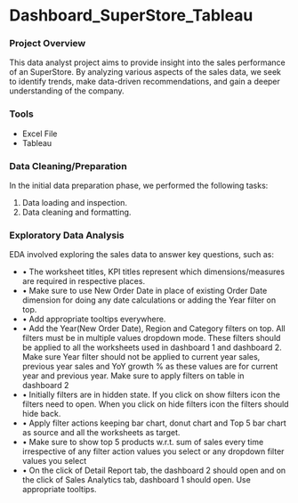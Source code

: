 # Dashboard_SuperStore_Tableau

### Project Overview

This data analyst project aims to provide insight into the sales performance of an SuperStore. By analyzing various aspects of the sales data, we seek to identify trends, make data-driven recommendations, and gain a deeper understanding of the company.

### Tools

- Excel File
- Tableau

### Data Cleaning/Preparation

In the initial data preparation phase, we performed the following tasks:

1. Data loading and inspection.
2. Data cleaning and formatting.

### Exploratory Data Analysis

EDA involved exploring the sales data to answer key questions, such as:

- •	The worksheet titles, KPI titles represent which dimensions/measures are required in respective places.
- •	Make sure to use New Order Date in place of existing Order Date dimension for doing any date calculations or adding the Year filter on top.
- •	Add appropriate tooltips everywhere.
- •	Add the Year(New Order Date), Region and Category filters on top. All filters must be in multiple values dropdown mode. These filters should be applied to all the worksheets used in dashboard 1 and dashboard 
  2. Make sure Year filter should not be applied to current year sales, previous year sales and YoY growth % as these values are for current year and previous year. Make sure to apply filters on table in   
   dashboard 2
- •	Initially filters are in hidden state. If you click on show filters icon the filters need to open. When you click on hide filters icon the filters should hide back.
- •	Apply filter actions keeping bar chart, donut chart and Top 5 bar chart as source and all the worksheets as target.
- •	Make sure to show top 5 products w.r.t. sum of sales every time irrespective of any filter action values you select or any dropdown filter values you select
- •	On the click of Detail Report tab, the dashboard 2 should open and on the click of Sales Analytics tab, dashboard 1 should open. Use appropriate tooltips.
  
